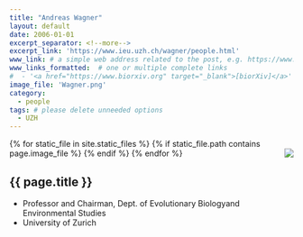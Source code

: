 ```yaml
---
title: "Andreas Wagner"
layout: default
date: 2006-01-01
excerpt_separator: <!--more-->
excerpt_link: 'https://www.ieu.uzh.ch/wagner/people.html'
www_link: # a simple web address related to the post, e.g. https://www.ga4gh.org
www_links_formatted:  # one or multiple complete links
#  - '<a href="https://www.biorxiv.org" target="_blank">[biorXiv]</a>'
image_file: 'Wagner.png'
category:
  - people
tags: # please delete unneeded options
  - UZH
---
```


{% for static_file in site.static_files %}
  {% if static_file.path contains page.image_file %}
<img style="float: right; max-width: 80px;" src="{{ static_file.path | relative_url}}" />
  {% endif %}
{% endfor %}

## {{ page.title }}

* Professor and Chairman, Dept. of Evolutionary Biologyand Environmental Studies
* University of Zurich

<!--more-->





